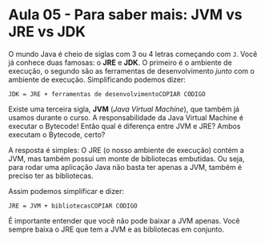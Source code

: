 # Aula 05 - Para saber mais: JVM vs JRE vs JDK

O mundo Java é cheio de siglas com 3 ou 4 letras começando com `J`. Você já conhece duas famosas: o **JRE** e **JDK**. O primeiro é o ambiente de execução, o segundo são as ferramentas de desenvolvimento *junto* com o ambiente de execução. Simplificando podemos dizer:

```
JDK = JRE + ferramentas de desenvolvimentoCOPIAR CÓDIGO
```

Existe uma terceira sigla, **JVM** (*Java Virtual Machine*), que também já usamos durante o curso. A responsabilidade da Java Virtual Machine é executar o Bytecode! Então qual é diferença entre JVM e JRE? Ambos executam o Bytecode, certo?

A resposta é simples: O JRE (o nosso ambiente de execução) contém a JVM, mas também possui um monte de bibliotecas embutidas. Ou seja, para rodar uma aplicação Java não basta ter apenas a JVM, também é preciso ter as bibliotecas.

Assim podemos simplificar e dizer:

```
JRE = JVM + bibliotecasCOPIAR CÓDIGO
```

É importante entender que você não pode baixar a JVM apenas. Você sempre baixa o JRE que tem a JVM e as bibliotecas em conjunto.